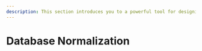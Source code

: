 ```yaml
---
description: This section introduces you to a powerful tool for designing databases, normalization
---
```


# Database Normalization

